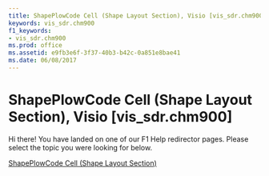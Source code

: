 ```yaml
---
title: ShapePlowCode Cell (Shape Layout Section), Visio [vis_sdr.chm900]
keywords: vis_sdr.chm900
f1_keywords:
- vis_sdr.chm900
ms.prod: office
ms.assetid: e9fb3e6f-3f37-40b3-b42c-0a851e8bae41
ms.date: 06/08/2017
---
```



# ShapePlowCode Cell (Shape Layout Section), Visio [vis_sdr.chm900]

Hi there! You have landed on one of our F1 Help redirector pages. Please select the topic you were looking for below.

[ShapePlowCode Cell (Shape Layout Section)](http://msdn.microsoft.com/library/acf07fd7-6aa6-1a92-9b7a-bd6fea8a7cb2%28Office.15%29.aspx)

